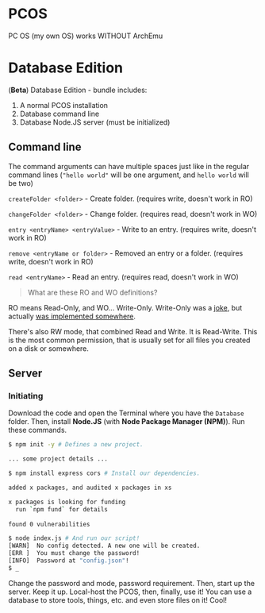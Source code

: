 # PCOS
PC OS (my own OS) works WITHOUT ArchEmu
# Database Edition
(**Beta**) Database Edition - bundle includes:
1. A normal PCOS installation
2. Database command line
3. Database Node.JS server (must be initialized)
## Command line
The command arguments can have multiple spaces just like in the regular command lines (`"hello world"` will be one argument, and `hello world` will be two)

`createFolder <folder>` - Create folder. (requires write, doesn't work in RO)

`changeFolder <folder>` - Change folder. (requires read, doesn't work in WO)

`entry <entryName> <entryValue>` - Write to an entry. (requires write, doesn't work in RO)

`remove <entryName or folder>` - Removed an entry or a folder. (requires write, doesn't work in RO)

`read <entryName>` - Read an entry. (requires read, doesn't work in WO)

> What are these RO and WO definitions?

RO means Read-Only, and WO... Write-Only. Write-Only was a [joke](https://en.wikipedia.org/wiki/Write-only_memory_(joke)), but actually [was implemented somewhere](https://en.wikipedia.org/wiki/Write-only_memory_(engineering)).

There's also RW mode, that combined Read and Write. It is Read-Write. This is the most common permission, that is usually set for all files you created on a disk or somewhere.
## Server
### Initiating
Download the code and open the Terminal where you have the `Database` folder.
Then, install **Node.JS** (with **Node Package Manager (NPM)**).
Run these commands.
```sh
$ npm init -y # Defines a new project.

... some project details ...

$ npm install express cors # Install our dependencies.

added x packages, and audited x packages in xs

x packages is looking for funding
  run `npm fund` for details
  
found 0 vulnerabilities

$ node index.js # And run our script!
[WARN]  No config detected. A new one will be created.
[ERR ]  You must change the password!
[INFO]  Password at "config.json"!
$ _
```
Change the password and mode, password requirement.
Then, start up the server. Keep it up.
Local-host the PCOS, then, finally, use it! You can use a database to store tools, things, etc. and even store files on it! Cool!
